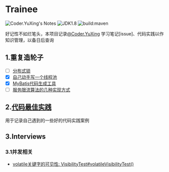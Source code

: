 # Trainee
![Coder.YuXing's Notes](https://img.shields.io/badge/Coder.YuXing's%20%20Notes-InProcess-blue)
![JDK1.8](https://img.shields.io/badge/Java-1.8%2B-brightgreen)
![build:maven](https://img.shields.io/badge/build-Maven-blue)

好记性不如烂笔头，本项目记录[@Coder.YuXing](https://github.com/coder-yuxing) 学习笔记[issue]、代码实践以作知识管理，以备日后查询


## 1.重复造轮子
- [ ] [分布式锁](https://github.com/coder-yuxing/trainee-parent/issues/5)
- [x] [自己动手写一个线程池](https://github.com/coder-yuxing/trainee-parent/issues/4#issuecomment-998852983)
- [x] [MyBatis代码生成工具](https://github.com/coder-yuxing/trainee-parent/tree/master/trainee-generator)
- [ ] [服务限流算法的几种实现方式](https://github.com/coder-yuxing/trainee-parent/issues/10)

## 2.[代码最佳实践](https://github.com/coder-yuxing/trainee-parent/issues/8)
用于记录自己遇到的一些好的代码实践案例

## 3.Interviews
### 3.1并发相关
- [volatile关键字的可见性: VisibilityTest#volatileVisibilityTest()](https://github.com/coder-yuxing/trainee-parent/blob/master/trainee-biz/trainee-example/src/main/java/com/yuxing/trainee/example/interview/concurrent/VisibilityTest.java)


